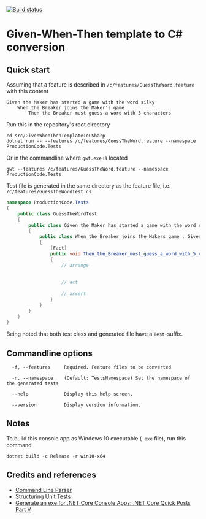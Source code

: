 [![Build status](https://ci.appveyor.com/api/projects/status/7gxvggk4r1aauun9/branch/master?svg=true)](https://ci.appveyor.com/project/sonbua/givenwhenthentemplatetocsharp/branch/master)

# Given-When-Then template to C# conversion

## Quick start

Assuming that a feature is described in `/c/features/GuessTheWord.feature` with this content

```
Given the Maker has started a game with the word silky
    When the Breaker joins the Maker's game
        Then the Breaker must guess a word with 5 characters
```

Run this in the repository's root directory

```
cd src/GivenWhenThenTemplateToCSharp
dotnet run -- --features /c/features/GuessTheWord.feature --namespace ProductionCode.Tests
```

Or in the commandline where `gwt.exe` is located

```
gwt --features /c/features/GuessTheWord.feature --namespace ProductionCode.Tests
```

Test file is generated in the same directory as the feature file, i.e. `/c/features/GuessTheWordTest.cs`

```cs
namespace ProductionCode.Tests
{
    public class GuessTheWordTest
    {
        public class Given_the_Maker_has_started_a_game_with_the_word_silky : GuessTheWordTest
        {
            public class When_the_Breaker_joins_the_Makers_game : Given_the_Maker_has_started_a_game_with_the_word_silky
            {
                [Fact]
                public void Then_the_Breaker_must_guess_a_word_with_5_characters()
                {
                    // arrange
                    
                    
                    // act
                    
                    // assert
                }
            }
        }
    }
}
```

Being noted that both test class and generated file have a `Test`-suffix.

## Commandline options

```
  -f, --features     Required. Feature files to be converted

  -n, --namespace    (Default: TestsNamespace) Set the namespace of the generated tests

  --help             Display this help screen.

  --version          Display version information.
```

## Notes

To build this console app as Windows 10 executable (`.exe` file), run this command

```
dotnet build -c Release -r win10-x64
```

## Credits and references
* [Command Line Parser](https://github.com/commandlineparser/commandline)
* [Structuring Unit Tests](https://haacked.com/archive/2012/01/02/structuring-unit-tests.aspx/)
* [Generate an exe for .NET Core Console Apps: .NET Core Quick Posts Part V](https://dzone.com/articles/generate-an-exe-for-net-core-console-apps-net-core)